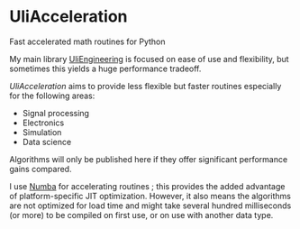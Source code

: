 # UliAcceleration
Fast accelerated math routines for Python

My main library [UliEngineering](https://github.com/ulikoehler/UliEngineering) is focused on ease of use and flexibility, but sometimes this yields a huge performance tradeoff.

*UliAcceleration* aims to provide less flexible but faster routines especially for the following areas:

* Signal processing
* Electronics
* Simulation
* Data science

Algorithms will only be published here if they offer significant performance gains compared.

I use [Numba](https://numba.pydata.org) for accelerating routines ; this provides the added advantage of platform-specific JIT optimization. However, it also means the algorithms are not optimized for load time and might take several hundred milliseconds (or more) to be compiled on first use, or on use with another data type.
